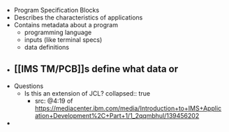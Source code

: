- Program Specification Blocks
- Describes the characteristics of applications
- Contains metadata about a program
	- programming language
	- inputs (like terminal specs)
	- data definitions
- [[IMS TM/PCB]]s define what data or
	-
- Questions
	- Is this an extension of JCL?
	  collapsed:: true
		- src: @4:19 of https://mediacenter.ibm.com/media/Introduction+to+IMS+Application+Development%2C+Part+1/1_2qqmbhul/139456202
-